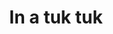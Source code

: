 ---
title: In a tuk tuk
category: blog
lat: 13.74326
lng: 100.52731
image: https://s3-us-west-2.amazonaws.com/travels2013/2014-01-06 19:03:11 PST.jpg
observation: 20140106190311PST
---